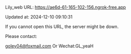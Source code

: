 Lily_web URL: https://ae6d-61-165-102-156.ngrok-free.app

Updated at: 2024-12-10 09:10:31

If you cannot open this URL, the server might be down.

Please contact: 

goley04@foxmail.com Or Wechat:GL_yeaH